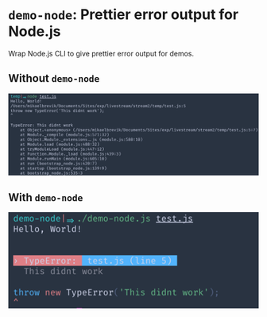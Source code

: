 # `demo-node`: Prettier error output for Node.js

Wrap Node.js CLI to give prettier error output for demos.

## Without `demo-node`

![Normal Node.js](./normal-node.png)


## With `demo-node`

![With demo-node](./with-demo-node.png)
